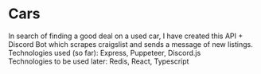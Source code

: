 # Cars

In search of finding a good deal on a used car, I have created this API + Discord Bot which scrapes craigslist and sends a message of new listings.  
Technologies used (so far): Express, Puppeteer, Discord.js  
Technologies to be used later: Redis, React, Typescript
